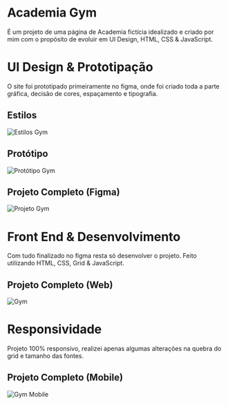 # Academia Gym

É um projeto de uma página de Academia fictícia idealizado e criado por mim com o propósito de evoluir em UI Design, HTML, CSS & JavaScript.

# UI Design & Prototipação

O site foi prototipado primeiramente no figma, onde foi criado toda a parte gráfica, decisão de cores, espaçamento e tipografia.

## Estilos
![Estilos Gym](https://user-images.githubusercontent.com/97991094/178866077-6f2fa016-ecf3-4368-ad57-8fbcd0aa4bb9.jpg)

## Protótipo
![Protótipo Gym](https://user-images.githubusercontent.com/97991094/178866444-1b8a9b0a-0ba0-4629-b1f5-8c0e957c2dec.jpg)

## Projeto Completo (Figma)
![Projeto Gym](https://user-images.githubusercontent.com/97991094/178866521-ff8ef1a0-6c2a-48a2-948f-3dfc2d76cab3.jpg)

# Front End & Desenvolvimento

Com tudo finalizado no figma resta só desenvolver o projeto. Feito utilizando HTML, CSS, Grid & JavaScript.

## Projeto Completo (Web)
![Gym](https://user-images.githubusercontent.com/97991094/178866723-40b80999-24bc-4be7-b37f-b46b2a6287de.gif)

# Responsividade

Projeto 100% responsivo, realizei apenas algumas alterações na quebra do grid e tamanho das fontes.

## Projeto Completo (Mobile)
![Gym Mobile](https://user-images.githubusercontent.com/97991094/178867524-a898705e-9e7b-4614-a635-a100c1966000.gif)

